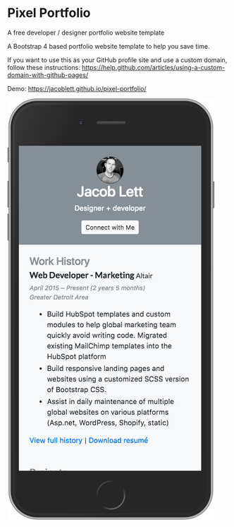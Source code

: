 # Pixel Portfolio
A free developer / designer portfolio website template

A Bootstrap 4 based portfolio website template to help you save time.

If you want to use this as your GitHub profile site and use a custom domain, follow these instructions: https://help.github.com/articles/using-a-custom-domain-with-github-pages/

Demo: https://jacoblett.github.io/pixel-portfolio/

![alt text](https://raw.githubusercontent.com/JacobLett/pixel-portfolio/master/screenshot.png "Free web developer portfolio website template")